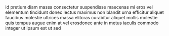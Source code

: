 id pretium diam massa consectetur suspendisse maecenas mi eros vel elementum
tincidunt donec lectus maximus non blandit urna efficitur aliquet faucibus
molestie ultrices massa elitcras curabitur aliquet mollis molestie quis tempus
augue enim at vel erosdonec ante in metus iaculis commodo integer ut ipsum est
ut sed